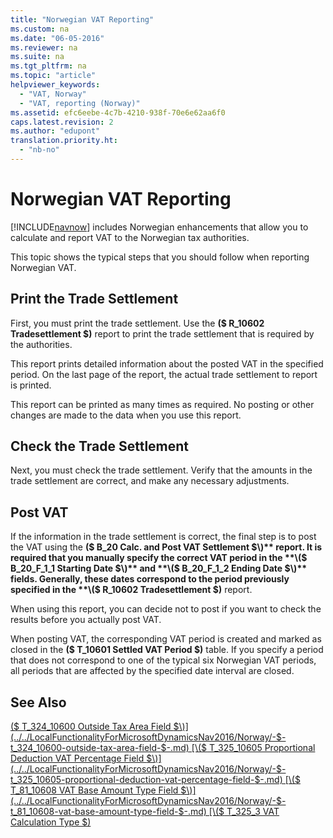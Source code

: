 ```yaml
---
title: "Norwegian VAT Reporting"
ms.custom: na
ms.date: "06-05-2016"
ms.reviewer: na
ms.suite: na
ms.tgt_pltfrm: na
ms.topic: "article"
helpviewer_keywords: 
  - "VAT, Norway"
  - "VAT, reporting (Norway)"
ms.assetid: efc6eebe-4c7b-4210-938f-70e6e62aa6f0
caps.latest.revision: 2
ms.author: "edupont"
translation.priority.ht: 
  - "nb-no"
---
```

# Norwegian VAT Reporting
[!INCLUDE[navnow](../../ApplicationDesign/includes/navnow_md.md)] includes Norwegian enhancements that allow you to calculate and report VAT to the Norwegian tax authorities.  
  
 This topic shows the typical steps that you should follow when reporting Norwegian VAT.  
  
## Print the Trade Settlement  
 First, you must print the trade settlement. Use the **\($ R\_10602 Tradesettlement $\)** report to print the trade settlement that is required by the authorities.  
  
 This report prints detailed information about the posted VAT in the specified period. On the last page of the report, the actual trade settlement to report is printed.  
  
 This report can be printed as many times as required. No posting or other changes are made to the data when you use this report.  
  
## Check the Trade Settlement  
 Next, you must check the trade settlement. Verify that the amounts in the trade settlement are correct, and make any necessary adjustments.  
  
## Post VAT  
 If the information in the trade settlement is correct, the final step is to post the VAT using the **\($ B\_20 Calc. and Post VAT Settlement $\)** report. It is required that you manually specify the correct VAT period in the **\($ B\_20\_F\_1\_1 Starting Date $\)** and **\($ B\_20\_F\_1\_2 Ending Date $\)** fields. Generally, these dates correspond to the period previously specified in the **\($ R\_10602 Tradesettlement $\)** report.  
  
 When using this report, you can decide not to post if you want to check the results before you actually post VAT.  
  
 When posting VAT, the corresponding VAT period is created and marked as closed in the **\($ T\_10601 Settled VAT Period $\)** table. If you specify a period that does not correspond to one of the typical six Norwegian VAT periods, all periods that are affected by the specified date interval are closed.  
  
## See Also  
 [\($ T\_324\_10600 Outside Tax Area Field $\)](../../LocalFunctionalityForMicrosoftDynamicsNav2016/Norway/-$-t_324_10600-outside-tax-area-field-$-.md)   
 [\($ T\_325\_10605 Proportional Deduction VAT Percentage Field $\)](../../LocalFunctionalityForMicrosoftDynamicsNav2016/Norway/-$-t_325_10605-proportional-deduction-vat-percentage-field-$-.md)   
 [\($ T\_81\_10608 VAT Base Amount Type Field $\)](../../LocalFunctionalityForMicrosoftDynamicsNav2016/Norway/-$-t_81_10608-vat-base-amount-type-field-$-.md)   
 [\($ T\_325\_3 VAT Calculation Type $\)](assetId:///89a6204a-8357-4532-8cac-7fefb6c6cbf2)